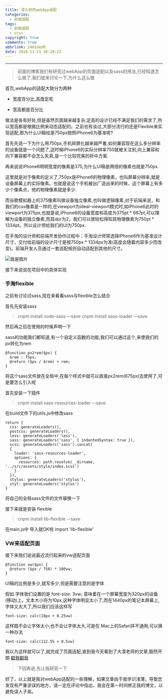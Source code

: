 ```yaml
---
title: 深入研究webApp适配
categories:
  - 前端适配
tags:
  - 前端适配
  - scss
copyright: true
comments: true
abbrlink: 2461ded0
date: 2018-11-21 16:29:22
---
```


<hr style='filter:progid:DXImageTransform.Microsoft.Glow(color=#FF0000,strength=10)' color='#FF0000' size='1' />

> 前面的博客我们有研究过webApp的页面适配以及sass的用法,已经知道怎么做了,我们就来讨论一下,为什么这么做
<!--more-->

首页,webApp的适配大致分为两种

* 宽度百分比,高度定死

* 宽高都是百分比

做法是各有好处,但是虽然页面越来越复杂,定高的设计已经不满足我们的需求了,所以宽高都是根据比例来动态适配的。之前也有谈过,大部分流行的还是Flexible来实现适配,那为什么UI稿给是750px按照iPhone6为基准呢?

首先先说一下为什么用750px,手机碎屏化越来越严重,如何兼容现在这么多分辨率的设备就是一个问题了,这时候iPhone6的实际分辨率750就被关注到,向上兼容和向下兼容都不会怎么失真,是一个比较完美的折中方案.

再来说说iPhone6明明宽度的像素是375,为什么UI稿是两倍的像素也就是750px.

这里就是对于像素的定义了,750px是iPhone6的物理像素，也叫屏幕分辨率,就是设备屏幕上的实际像素。也就是说这个手机被出厂造出来的时候，这个屏幕上有多少个像素点，他的物理像素就是多少.

而谷歌模拟器上的375像素叫做设备独立像素,也叫做逻辑像素,对于前端来说，和我们的css像素是一样的,在viewport为ideal-viewport模式时,如iPhone6此时的viewport为375px,也就是说,iPhone6的设备宽度和高度为375pt \* 667pt,可以理解为设备的独立像素,而其dpr为2，我们可以很轻松得知其物理像素为750pt \* 1334pt。所以设计师给我们的UI为750px.

在手淘的设计师和前端开发协作过程中：手淘设计师常选择iPhone6作为基准设计尺寸，交付给前端的设计尺寸是按750px * 1334px为准(高度会随着内容多少而改变)。前端开发人员通过一套适配规则自动适配到其他的尺寸。

![我是图片](http://www.w3cplus.com/sites/default/files/blogs/2015/1511/rem-6.jpg)


接下来说说在项目中的具体实现

### 手淘flexible

之前有讨论过sass,现在来看看sass与flexible怎么结合

首先先安装sass

> cnpm install node-sass –-save
  cnpm install sass-loader –-save

然后再之后在使用的时候声明一下 <style lang="scss"></style>

sass的功能我们都知道,有一个自定义函数的功能,我们可以通过这个,来使我们的px转化为rem

```
@function px2rem($px) {
  $rem : 75px;
  @return ($px / $rem) + rem;
}
```

将这个sass文件放在全局中,在每个样式中就可以直接px2rem(675px)去使用了,可是要怎么引入呢

首先安装一下插件

> cnpm install sass-resources-loader --save

在build文件下的utils.js中修改sass

```
return {
  css: generateLoaders(),
  postcss: generateLoaders(),
  less: generateLoaders('less'),
  sass: generateLoaders('sass', { indentedSyntax: true }),
  scss: generateLoaders('sass').concat(
  {
    loader: 'sass-resources-loader',
    options: {
      resources: path.resolve(__dirname, '../src/assets/style/index.scss')
    }
  }),
  stylus: generateLoaders('stylus'),
  styl: generateLoaders('stylus')
}
```

将自己的全局sass文件的文件替换一下

接下来就是安装 flexible

> cnpm install lib-flexible --save

在main.js中 导入就OK啦 import 'lib-flexible'

### VW来适配页面

接下来我们说说最近流行起来的vw适配页面

```
@function vw($px) {
  @return ($px / 750) * 100vw;
}
```

UI稿的比例是多少,就写多少,但是需要注意的是字体

假如 字体我们设置的是 font-size: 3vw; 意味着在一个屏幕宽度为320px的设备(移动)上，文本大小将为10px,这种字体明显太小了,而在1440px的笔记本屏幕上,字体又太大了,所以我们应该这样写

` font-size: calc(18px + 0.25vw) `

这样既不会让字体太小,也不会让字体太大,可是在 Mac上的Safari并不通用,可以换一种办法

` font-size: calc(112.5% + 0.5vw) `

我以为这样就可以了,就完成了页面适配,直到我今天看到了大漠老师的文章,豁然开朗  [戳我戳我](https://www.w3cplus.com/mobile/vw-layout-in-vue.html)

> 下回再说,先让我研究一下


好了，以上就是我对webApp适配的一些理解，如果文章由于我学识浅薄，导致您发现有严重谬误的地方，请一定在评论中指出，我会在第一时间修正我的博文，以避免误人子弟。